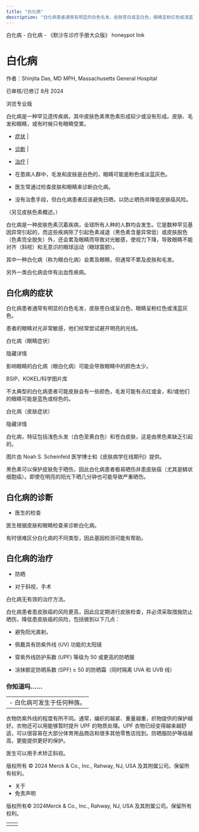 ```yaml
---
title: "白化病"
description: "白化病患者通常有明显的白色毛发，皮肤苍白或呈白色，眼睛呈粉红色或浅蓝灰色。"
---
```


﻿白化病 \- 白化病 \- 《默沙东诊疗手册大众版》 honeypot link

# 白化病

作者：Shinjita Das, MD MPH, Massachusetts General Hospital

已审核/已修订 8月 2024

浏览专业版

白化病是一种罕见遗传疾病，其中皮肤色素黑色素形成较少或没有形成。皮肤、毛发和眼睛，或有时候只有眼睛受累。

- [症状](#症状_v23368958_zh) \|
- [诊断](#诊断_v23368967_zh) \|
- [治疗](#治疗_v23368973_zh) \|

- 在患病人群中，毛发和皮肤是白色的，眼睛可能是粉色或淡蓝灰色。

- 医生常通过检查皮肤和眼睛来诊断白化病。

- 没有治愈手段，但白化病患者应该避免日晒，以防止晒伤并降低皮肤癌风险。


（另见皮肤色素概述。）

白化病是一种皮肤色素沉着疾病，全球所有人种的人群均会发生。它是数种罕见基因异常引起的，而这些疾病除了引起色素减退（黑色素含量异常低）或皮肤脱色（色素完全脱失）外，还会累及眼睛而导致对光敏感，使视力下降，导致眼睛不能对齐（斜视）和无意识的眼球运动（眼球震颤）。

其中一种白化病（称为眼白化病）会累及眼睛，但通常不累及皮肤和毛发。

另外一类白化病会伴有出血性疾病。

## 白化病的症状

白化病患者通常有明显的白色毛发，皮肤苍白或呈白色，眼睛呈粉红色或浅蓝灰色。

患者的眼睛对光非常敏感，他们经常尝试避开明亮的光线。

白化病（眼睛症状）



隐藏详情

影响眼睛的白化病（眼白化病）可能会导致眼睛中的颜色太少。

BSIP、KOKEL/科学图片库

不太典型的白化病患者可能皮肤会有一些颜色，毛发可能有点红或金，和/或他们的眼睛可能是蓝色或棕色的。

白化病（皮肤症状）



隐藏详情

白化病，特征包括浅色头发（白色至黄白色）和苍白皮肤，这是由黑色素缺乏引起的。

图片由 Noah S. Scheinfeld 医学博士和《皮肤病学在线期刊》提供。

黑色素可以保护皮肤免于晒伤，因此白化病患者极易晒伤并患皮肤癌（尤其是鳞状细胞癌）。即使在明亮的阳光下晒几分钟也可能导致严重晒伤。

## 白化病的诊断

- 医生的检查


医生根据皮肤和眼睛检查来诊断白化病。

有时很难区分白化病的不同类型，因此基因检测可能有帮助。

## 白化病的治疗

- 防晒

- 对于斜视，手术


白化病无有效的治疗方法。

白化病患者患皮肤癌的风险更高，因此应定期进行皮肤检查，并必须采取措施防止晒伤，降低患皮肤癌的风险，包括做到以下几点：

- 避免阳光直射。

- 佩戴具有防紫外线 (UV) 功能的太阳镜

- 穿紫外线防护系数 (UPF) 等级为 50 或更高的防晒服

- 涂抹额定防晒系数 (SPF) ≥ 50 的防晒霜（同时隔离 UVA 和 UVB 线）


### 你知道吗……

|     |
| --- |
| - 白化病可发生于任何种族。 |

衣物防紫外线的程度有所不同。通常，编织的越紧、重量越重，织物提供的保护越好。衣物还可以用能够暂时提升 UPF 的物质处理。UPF 衣物已经变得越来越舒适，可以很容易在大部分体育用品商店和很多其他零售店找到。防晒服防护等级越高，更能提供更好的保护。

医生可以用手术矫正斜视。



版权所有 © 2024
Merck & Co., Inc., Rahway, NJ, USA 及其附属公司。保留所有权利。

- 关于
- 免责声明

版权所有© 2024Merck & Co., Inc., Rahway, NJ, USA 及其附属公司。保留所有权利。

|     |     |
| --- | --- |
|  |  |